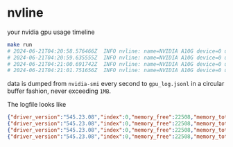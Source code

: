 # nvline

your nvidia gpu usage timeline

```bash
make run
# 2024-06-21T04:20:58.576466Z  INFO nvline: name=NVIDIA A10G device=0 used=4 percent=4/23028 (0.02%)
# 2024-06-21T04:20:59.635555Z  INFO nvline: name=NVIDIA A10G device=0 used=4 percent=4/23028 (0.02%)
# 2024-06-21T04:21:00.691742Z  INFO nvline: name=NVIDIA A10G device=0 used=4 percent=4/23028 (0.02%)
# 2024-06-21T04:21:01.751656Z  INFO nvline: name=NVIDIA A10G device=0 used=4 percent=4/23028 (0.02%)
```

data is dumped from `nvidia-smi` every second to `gpu_log.jsonl` in a circular buffer fashion, never exceeding `1MB`.

The logfile looks like

```json
{"driver_version":"545.23.08","index":0,"memory_free":22508,"memory_total":23028,"memory_used":4,"name":"NVIDIA A10G","temperature_gpu":30,"timestamp":1718943658}
{"driver_version":"545.23.08","index":0,"memory_free":22508,"memory_total":23028,"memory_used":4,"name":"NVIDIA A10G","temperature_gpu":30,"timestamp":1718943659}
{"driver_version":"545.23.08","index":0,"memory_free":22508,"memory_total":23028,"memory_used":4,"name":"NVIDIA A10G","temperature_gpu":30,"timestamp":1718943660}
{"driver_version":"545.23.08","index":0,"memory_free":22508,"memory_total":23028,"memory_used":4,"name":"NVIDIA A10G","temperature_gpu":30,"timestamp":1718943661}
```
